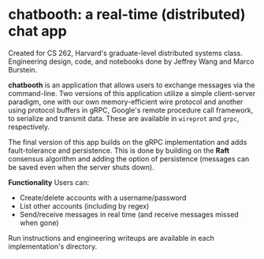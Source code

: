 # chatbooth: a real-time (distributed) chat app

Created for CS 262, Harvard's graduate-level distributed systems class. Engineering design, code, and notebooks done by Jeffrey Wang and Marco Burstein. 

**chatbooth** is an application that allows users to exchange messages via the command-line. Two versions of this application utilize a simple client-server paradigm, one with our own memory-efficient wire protocol and another using protocol buffers in gRPC, Google's remote procedure call framework, to serialize and transmit data. These are available in `wireprot` and `grpc`, respectively. 

The final version of this app builds on the gRPC implementation and adds fault-tolerance and persistence. This is done by building on the **Raft** consensus algorithm and adding the option of persistence (messages can be saved even when the server shuts down). 

**Functionality** Users can:
- Create/delete accounts with a username/password
- List other accounts (including by regex)
- Send/receive messages in real time (and receive messages missed when gone)

Run instructions and engineering writeups are available in each implementation's directory. 
